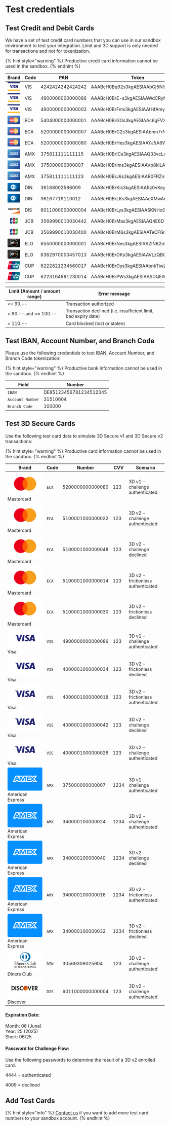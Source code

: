 # Test credentials

## Test Credit and Debit Cards

We have a set of test credit card numbers that you can use in our sandbox environment to test your integration. Limit and 3D support is only needed for transactions and not for tokenization.

{% hint style="warning" %}
Productive credit card information cannot be used in the sandbox.
{% endhint %}

| **Brand**                                                                      | **Code** | **PAN**          | **Token**                        | **Expiry** | **CVV** | **Limit** | **3D** |
| ------------------------------------------------------------------------------ | -------- | ---------------- | -------------------------------- | ---------- | ------- | --------- | ------ |
| <img src="../.gitbook/assets/logo_visa.png" alt="" data-size="line">           | VIS      | 4242424242424242 | AAABcH0Bq92s3kgAESIAAbGj5NIsAHWC | 06/2025    | 123     | yes       | No     |
| <img src="../.gitbook/assets/logo_visa (1).png" alt="" data-size="line">       | VIS      | 4900000000000086 | AAABcH0BrE-s3kgAESIAAWdCRyMPAGvp | 06/2025    | 123     | No        | Yes    |
| <img src="../.gitbook/assets/logo_visa (2).png" alt="" data-size="line">       | VIS      | 4900000000000003 | AAABcH0BrFms3kgAESIAAfHfAmyjACIJ | 06/2025    | 123     | No        | Yes    |
| <img src="../.gitbook/assets/logo_mastercard.png" alt="" data-size="line">     | ECA      | 5404000000000001 | AAABcH0BrGOs3kgAESIAAc6gFVXTAGTv | 06/2025    | 123     | Yes       | Yes    |
| <img src="../.gitbook/assets/logo_mastercard (1).png" alt="" data-size="line"> | ECA      | 5200000000000007 | AAABcH0BrG2s3kgAESIAAbmn7rNZAC1l | 06/2025    | 123     | No        | No     |
| <img src="../.gitbook/assets/logo_mastercard (2).png" alt="" data-size="line"> | ECA      | 5200000000000080 | AAABcH0BrHes3kgAESIAAYJ5A6WzAFsz | 06/2025    | 123     | No        | Yes    |
| <img src="../.gitbook/assets/logo_amex.png" alt="" data-size="line">           | AMX      | 375811111111115  | AAABcH0BrICs3kgAESIAAQ33vcLxADJm | 06/2025    | 1234    | Yes       | No     |
| <img src="../.gitbook/assets/logo_amex (1).png" alt="" data-size="line">       | AMX      | 375000000000007  | AAABcH0BrIms3kgAESIAAVp8kILAAAka | 06/2025    | 1234    | No        | Yes    |
| <img src="../.gitbook/assets/logo_amex (2).png" alt="" data-size="line">       | AMX      | 375811111111123  | AAABcH0BrJ6s3kgAESIAAR0FRZnvADsW | 06/2025    | 1234    | No        | No     |
| <img src="../.gitbook/assets/logo_diners.png" alt="" data-size="line">         | DIN      | 36168002586009   | AAABcH0BrKis3kgAESIAARz0vKeyAJP1 | 06/2025    | 123     | Yes       | -      |
| <img src="../.gitbook/assets/logo_diners (1).png" alt="" data-size="line">     | DIN      | 36167719110012   | AAABcH0BrLKs3kgAESIAAeXMwAnVALLl | 06/2025    | 123     | No        | -      |
| <img src="../.gitbook/assets/logo_discover.png" alt="" data-size="line">       | DIS      | 6011000000000004 | AAABcH0BrLys3kgAESIAASKNHo0kAGkv | 06/2025    | 123     | -         | -      |
| <img src="../.gitbook/assets/logo_jcb.png" alt="" data-size="line">            | JCB      | 3569990010030442 | AAABcH0BrMas3kgAESIAAQ4E6D72AL1p | 06/2025    | 123     | Yes       | -      |
| <img src="../.gitbook/assets/logo_jcb (1).png" alt="" data-size="line">        | JCB      | 3569990010030400 | AAABcH0BrM6s3kgAESIAATeCFGr8AHNk | 06/2025    | 123     | No        | No     |
| <img src="../.gitbook/assets/logo_elo.png" alt="" data-size="line">            | ELO      | 6550000000000001 | AAABcH0BrNes3kgAESIAAZlN82oMAH2p | 06/2025    | 123     | -         | -      |
| <img src="../.gitbook/assets/logo_elo (1).png" alt="" data-size="line">        | ELO      | 6362970000457013 | AAABcH0BrOKs3kgAESIAAVLzQBQNADfQ | 06/2025    | 123     | -         | -      |
| <img src="../.gitbook/assets/logo_cup.png" alt="" data-size="line">            | CUP      | 6222821234560017 | AAABcH0BrOys3kgAESIAAbnkTiwZAKFg | 06/2025    | -       | No        | Yes    |
| <img src="../.gitbook/assets/logo_cup (1).png" alt="" data-size="line">        | CUP      | 6223164991230014 | AAABcH0BrPWs3kgAESIAASDQEWOHACL7 | 06/2025    | -       | No        | No     |

| **Limit (Amount / amount range)** | **Error message**                                               |
| --------------------------------- | --------------------------------------------------------------- |
| <= 90.--                          | Transaction authorized                                          |
| > 90.-- and <= 100.--             | Transaction declined (i.e. insufficient limit, bad expiry date) |
| > 110.--                          | Card blocked (lost or stolen)                                   |

## Test IBAN, Account Number, and Branch Code&#x20;

Please use the following credentials to test IBAN, Account Number, and Branch Code tokenization:

{% hint style="warning" %}
Productive bank information cannot be used in the sandbox.
{% endhint %}

| Field            | Number                 |
| ---------------- | ---------------------- |
| `IBAN`           | DE85123456781234512345 |
| `Account Number` | 31510604               |
| `Branch Code`    | 100000                 |

## Test 3D Secure Cards

Use the following test card data to simulate 3D Secure v1 and 3D Secure v2 transactions:

{% hint style="warning" %}
Productive card information cannot be used in the sandbox.
{% endhint %}

| Brand                                                                                     | Code  | Number           | CVV  | Scenario                           |
| ----------------------------------------------------------------------------------------- | ----- | ---------------- | ---- | ---------------------------------- |
| <img src="../.gitbook/assets/mastercard.svg" alt="" data-size="line">Mastercard           | `ECA` | 5200000000000080 | 123  | 3D v1 - challenge authenticated    |
| <img src="../.gitbook/assets/mastercard.svg" alt="" data-size="line">Mastercard           | `ECA` | 5100001000000022 | 123  | 3D v2 - challenge authenticated    |
| <img src="../.gitbook/assets/mastercard.svg" alt="" data-size="line">Mastercard           | `ECA` | 5100001000000048 | 123  | 3D v2 - challenge declined         |
| <img src="../.gitbook/assets/mastercard.svg" alt="" data-size="line">Mastercard           | `ECA` | 5100001000000014 | 123  | 3D v2 - frictionless authenticated |
| <img src="../.gitbook/assets/mastercard.svg" alt="" data-size="line">Mastercard           | `ECA` | 5100001000000030 | 123  | 3D v2 - frictionless declined      |
| <img src="../.gitbook/assets/visa.svg" alt="" data-size="line">Visa                       | `VIS` | 4900000000000086 | 123  | 3D v1 - challenge authenticated    |
| <img src="../.gitbook/assets/visa.svg" alt="" data-size="line">Visa                       | `VIS` | 4000001000000034 | 123  | 3D v2 - frictionless declined      |
| <img src="../.gitbook/assets/visa.svg" alt="" data-size="line">Visa                       | `VIS` | 4000001000000018 | 123  | 3D v2 - frictionless authenticated |
| <img src="../.gitbook/assets/visa.svg" alt="" data-size="line">Visa                       | `VIS` | 4000001000000042 | 123  | 3D v2 - challenge declined         |
| <img src="../.gitbook/assets/visa.svg" alt="" data-size="line">Visa                       | `VIS` | 4000001000000026 | 123  | 3D v2 - challenge authenticated    |
| <img src="../.gitbook/assets/card_amex-old.svg" alt="" data-size="line"> American Express | `AMX` | 375000000000007  | 1234 | 3D v1 - challenge authenticated    |
| <img src="../.gitbook/assets/card_amex-old.svg" alt="" data-size="line"> American Express | `AMX` | 340000100000024  | 1234 | 3D v2 - challenge authenticated    |
| <img src="../.gitbook/assets/card_amex-old.svg" alt="" data-size="line"> American Express | `AMX` | 340000100000040  | 1234 | 3D v2 - challenge declined         |
| <img src="../.gitbook/assets/card_amex-old.svg" alt="" data-size="line"> American Express | `AMX` | 340000100000016  | 1234 | 3D v2 - frictionless authenticated |
| <img src="../.gitbook/assets/card_amex-old.svg" alt="" data-size="line"> American Express | `AMX` | 340000100000032  | 1234 | 3D v2 - frictionless declined      |
| <img src="../.gitbook/assets/diners.svg" alt="" data-size="line">Diners Club              | `DIN` | 30569309025904   | 123  | 3D v2 - challenge authenticated    |
| <img src="../.gitbook/assets/discover.svg" alt="" data-size="line">Discover               | `DIS` | 6011000000000004 | 123  | 3D v2 - challenge authenticated    |

#### Expiration Date: <a href="#expiration-date" id="expiration-date"></a>

Month: 06 (June)\
Year: 25 (2025)\
Short: 06/25

#### Password for Challenge Flow: <a href="#password-for-challenge-flow" id="password-for-challenge-flow"></a>

Use the following passwords to determine the result of a 3D v2 enrolled card.

4444 = authenticated

4009 = declined

## Add Test Cards

{% hint style="info" %}
[Contact us](mailto:support@pci-proxy.com) if you want to add more test card numbers to your sandbox account.
{% endhint %}
